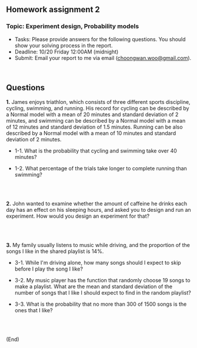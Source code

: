 ## Homework assignment 2

### Topic: Experiment design, Probability models


- Tasks: Please provide answers for the following questions. You should show your solving process in the report. 
- Deadline: 10/20 Friday 12:00AM (midnight)
- Submit: Email your report to me via email (choongwan.woo@gmail.com).

<br>

## Questions


**1.** James enjoys triathlon, which consists of three different sports discipline, cycling, swimming, and running. His record for cycling can be described by a Normal model with a mean of 20 minutes and standard deviation of 2 minutes, and swimming can be described by a Normal model with a mean of 12 minutes and standard deviation of 1.5 minutes. Running can be also described by a Normal model with a mean of 10 minutes and standard deviation of 2 minutes.

- 1-1. What is the probability that cycling and swimming take over 40 minutes?
    
- 1-2. What percentage of the trials take longer to complete running than swimming?

<br>
<br>

**2.** John wanted to examine whether the amount of caffeine he drinks each day has an effect on his sleeping hours, and asked you to design and run an experiment. How would you design an experiment for that?

<br>
<br>

**3.** My family usually listens to music while driving, and the proportion of the songs I like in the shared playlist is 14%.

- 3-1. While I'm driving alone, how many songs should I expect to skip before I play the song I like?

- 3-2. My music player has the function that randomly choose 19 songs to make a playlist. What are the mean and standard deviation of the number of songs that I like I should expect to find in the random playlist?

- 3-3. What is the probability that no more than 300 of 1500 songs is the ones that I like?

<br>
<br>

(End)
